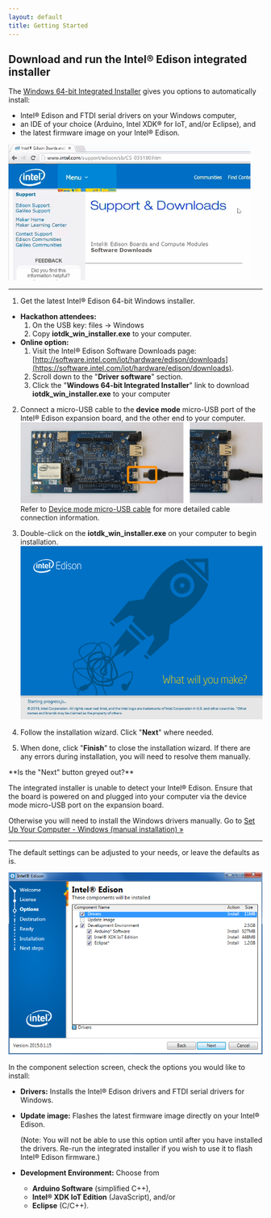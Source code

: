 ```yaml
---
layout: default
title: Getting Started
---
```


## Download and run the Intel® Edison integrated installer

The [Windows 64-bit Integrated Installer](https://software.intel.com/iot/hardware/edison/downloads) gives you options to automatically install:

* Intel® Edison and FTDI serial drivers on your Windows computer,
* an IDE of your choice (Arduino, Intel XDK® for IoT, and/or Eclipse), and
* the latest firmware image on your Intel® Edison.

![Animated gif: installing Intel® Edison drivers using integrated installer](images/install_integrated_installer-animated.gif)

---

1. Get the latest Intel® Edison 64-bit Windows installer.
  * **Hackathon attendees:**
    1. On the USB key: files → Windows
    2. Copy **iotdk_win_installer.exe** to your computer.
  * **Online option:**
    1. Visit the Intel® Edison Software Downloads page: [http://software.intel.com/iot/hardware/edison/downloads](https://software.intel.com/iot/hardware/edison/downloads).
    2. Scroll down to the "**Driver software**" section. 
    3. Click the "**Windows 64-bit Integrated Installer**" link to download **iotdk_win_installer.exe** to your computer

2. Connect a micro-USB cable to the **device mode** micro-USB port of the Intel® Edison expansion board, and the other end to your computer.
  ![Micro-USB cable being plugged into the top micro-USB connector](/docs/assembly/arduino_expansion_board/images/device_mode-usb_cable-before_after.png)
  Refer to [Device mode micro-USB cable](/docs/assembly/arduino_expansion_board/details-device_mode_cable.html) for more detailed cable connection information.

3. Double-click on the **iotdk_win_installer.exe** on your computer to begin installation. 
  ![Intel® Edison 64-bit integrated installer wizard](images/integrated_installer_wizard.png)

4. Follow the installation wizard. Click "**Next**" where needed. 

5. When done, click "**Finish**" to close the installation wizard. 
  If there are any errors during installation, you will need to resolve them manually.

<div class="callout troubleshooting" markdown="1">
**Is the "Next" button greyed out?**

The integrated installer is unable to detect your Intel® Edison. Ensure that the board is powered on and plugged into your computer via the device mode micro-USB port on the expansion board.

Otherwise you will need to install the Windows drivers manually. Go to [Set Up Your Computer - Windows (manual installation) »](manual_installation.html) 
</div>

---

The default settings can be adjusted to your needs, or leave the defaults as is. 

![Configure Intel® Edison 64-bit integrated installion](images/integrated_installer_wizard-config_screen.png)

In the component selection screen, check the options you would like to install:

  * **Drivers:** 
    Installs the Intel® Edison drivers and FTDI serial drivers for Windows.

  * **Update image:** 
    Flashes the latest firmware image directly on your Intel® Edison.
    
    (Note: You will not be able to use this option until after you have installed the drivers. Re-run the integrated installer if you wish to use it to flash Intel® Edison firmware.)

  * **Development Environment:** Choose from 
      * **Arduino Software** (simplified C++), 
      * **Intel® XDK IoT Edition** (JavaScript), and/or 
      * **Eclipse** (C/C++).
